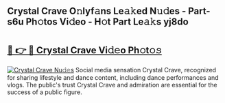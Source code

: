 ## Crystal Crave O𝚗lyf𝚊ns Le𝚊𝚔ed N𝚞𝚍es - Part-s6u Ph𝚘tos Vi𝚍eo - H𝚘t Part Le𝚊𝚔s yj8do

# <h2><a href="http://hf3i4jn.feru.top/?c=Crystal+Crave">🔗 👉 🔴 Crystal Crave Vi𝚍𝚎o Ph𝚘t𝚘𝚜</a></h2>

[![Crystal Crave Nu𝚍𝚎s](https://i.imgur.com/0TWrTi3.gif)](http://hf3i4jn.feru.top/?c=Crystal+Crave)
Social media sensation Crystal Crave, recognized for sharing lifestyle and dance content, including dance performances and vlogs. The public's trust Crystal Crave and admiration are essential for the success of a public figure. 
